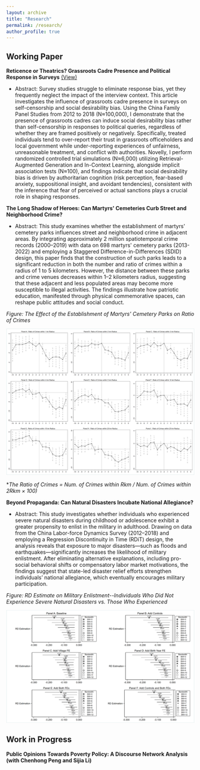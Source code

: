 ```yaml
---
layout: archive
title: "Research"
permalink: /research/
author_profile: true
---
```


## Working Paper

**Reticence or Theatrics? Grassroots Cadre Presence and Political Response in Surveys** [(View)](https://papers.ssrn.com/sol3/papers.cfm?abstract_id=5295959)
- Abstract: Survey studies struggle to eliminate response bias, yet they frequently neglect the impact of the interview context. This article investigates the influence of grassroots cadre presence in surveys on self-censorship and social desirability bias. Using the China Family Panel Studies from 2012 to 2018 (N≈100,000), I demonstrate that the presence of grassroots cadres can induce social desirability bias rather than self-censorship in responses to political queries, regardless of whether they are framed positively or negatively. Specifically, treated individuals tend to over-report their trust in grassroots officeholders and local government while under-reporting experiences of unfairness, unreasonable treatment, and conflict with authorities. Novelly, I perform randomized controlled trial simulations (N≈6,000) utilizing Retrieval-Augmented Generation and In-Context Learning, alongside implicit association tests (N≈100), and findings indicate that social desirability bias is driven by authoritarian cognition (risk perception, fear-based anxiety, suppositional insight, and avoidant tendencies), consistent with the inference that fear of perceived or actual sanctions plays a crucial role in shaping responses.

**The Long Shadow of Heroes: Can Martyrs' Cemeteries Curb Street and Neighborhood Crime?**
- Abstract: This study examines whether the establishment of martyrs' cemetery parks influences street and neighborhood crime in adjacent areas. By integrating approximately 2 million spatiotemporal crime records (2000–2019) with data on 698 martyrs' cemetery parks (2013-2022) and employing a Staggered Difference-in-Differences (SDID) design, this paper finds that the construction of such parks leads to a significant reduction in both the number and ratio of crimes within a radius of 1 to 5 kilometers. However, the distance between these parks and crime venues decreases within 1–2 kilometers radius, suggesting that these adjacent and less populated areas may become more susceptible to illegal activities. The findings illustrate how patriotic education, manifested through physical commemorative spaces, can reshape public attitudes and social conduct.

*Figure: The Effect of the Establishment of Martyrs' Cemetery Parks on Ratio of Crimes*

<img src="files/combined_crime.png" width=600>

**The Ratio of Crimes = Num. of Crimes within Rkm / Num. of Crimes within 2Rkm × 100)*

**Beyond Propaganda: Can Natural Disasters Incubate National Allegiance?**
- Abstract: This study investigates whether individuals who experienced severe natural disasters during childhood or adolescence exhibit a greater propensity to enlist in the military in adulthood. Drawing on data from the China Labor-force Dynamics Survey (2012–2018) and employing a Regression Discontinuity in Time (RDiT) design, the analysis reveals that exposure to major disasters—such as floods and earthquakes—significantly increases the likelihood of military enlistment. After eliminating alternative explanations, including pro-social behavioral shifts or compensatory labor market motivations, the findings suggest that state-led disaster relief efforts strengthen individuals’ national allegiance, which eventually encourages military participation.

*Figure: RD Estimate on Military Enlistment--Individuals Who Did Not Experience Severe Natural Disasters vs. Those Who Experienced*

<img src="https://github.com/jiajunli-cn/jiajunli-cn.github.io/blob/master/files/combined_disaster.png" width=600>

## Work in Progress

**Public Opinions Towards Poverty Policy: A Discourse Network Analysis (with Chenhong Peng and Sijia Li)**
